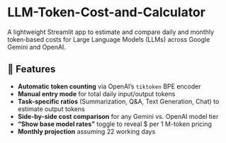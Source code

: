 # LLM-Token-Cost-and-Calculator

A lightweight Streamlit app to estimate and compare daily and monthly token‐based costs for Large Language Models (LLMs) across Google Gemini and OpenAI.

## 🚀 Features

- **Automatic token counting** via OpenAI’s `tiktoken` BPE encoder  
- **Manual entry mode** for total daily input/output tokens  
- **Task-specific ratios** (Summarization, Q&A, Text Generation, Chat) to estimate output tokens  
- **Side-by-side cost comparison** for any Gemini vs. OpenAI model tier  
- **“Show base model rates”** toggle to reveal \$ per 1 M-token pricing  
- **Monthly projection** assuming 22 working days
